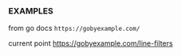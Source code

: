 ### EXAMPLES

from go docs
```https://gobyexample.com/```

current point
https://gobyexample.com/line-filters
